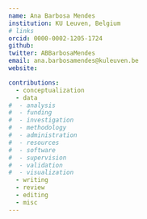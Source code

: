```yaml
---
name: Ana Barbosa Mendes
institution: KU Leuven, Belgium
# links
orcid: 0000-0002-1205-1724
github:
twitter: ABBarbosaMendes
email: ana.barbosamendes@kuleuven.be
website:

contributions:
  - ​conceptualization
  - data
#  - analysis
#  - funding​
#  - ​investigation
#  - ​methodology
#  - administration​
#  - ​resources
#  - ​software
#  - supervision
#  - validation
#  - ​visualization
  - writing
  - review
  - editing
  - misc
---
```

